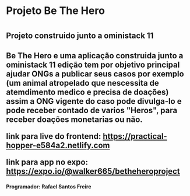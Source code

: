 <h1>Projeto Be The Hero<h1/>

<h2>Projeto construido junto a oministack 11<h2/>
    
<p><strong>Be The Hero</strong> e uma aplicação construida junto a oministack 11 edição
   tem por objetivo principal ajudar ONGs a publicar seus casos por exemplo (um animal atropelado que nescessita de atemdimento medico
   e precisa de doações) assim a ONG vigente do caso pode divulga-lo e pode receber contado de varios "Heros", para receber doações monetarias ou não.
<p/>

<p>link para live do frontend: <a href="url">https://practical-hopper-e584a2.netlify.com<a/> <p/>

<p>link para app no expo: <a href="url">https://expo.io/@walker665/betheheroproject<a/> <p/>
    

<h4>Programador: Rafael Santos Freire<h4/>
    
    
